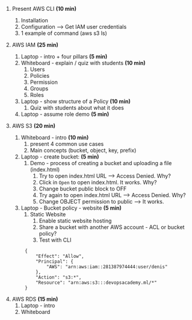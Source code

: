 1. Present AWS CLI **(10 min)**
   1. Installation
   2. Configuration --> Get IAM user credentials
   3. 1 example of command (aws s3 ls)

2. AWS IAM **(25 min)**
   1. Laptop - intro + four pillars **(5 min)**
   2. Whiteboard - explain / quiz with students **(10 min)**
      1. Users
      2. Policies
      3. Permission
      4. Groups
      5. Roles
   3. Laptop - show structure of a Policy **(10 min)**
      1. Quiz with students about what it does
   4. Laptop - assume role demo **(5 min)**

3. AWS S3 **(20 min)**
   1. Whiteboard - intro **(10 min)**
      1. present 4 common use cases
      1. Main concepts (bucket, object, key, prefix) 
   2. Laptop - create bucket: **(5 min)**
      1. Demo - process of creating a bucket and uploading a file (index.html)
         1. Try to open index.html URL --> Access Denied. Why?
         2. Click in `Open` to open index.html. It works. Why?
         3. Change bucket public block to OFF
         4. Try again to open index.html URL --> Access Denied. Why?
         5. Change OBJECT permission to public --> It works.
   3. Laptop - Bucket policy - website **(5 min)**
      1. Static Website
         1. Enable static website hosting
         2. Share a bucket with another AWS account - ACL or bucket policy?
         3. Test with CLI

```
        {
            "Effect": "Allow",
            "Principal": {
                "AWS": "arn:aws:iam::281387974444:user/denis"
            },
            "Action": "s3:*",
            "Resource": "arn:aws:s3:::devopsacademy.ml/*"
        }
```

4. AWS RDS **(15 min)**
   1. Laptop - intro 
   2. Whiteboard